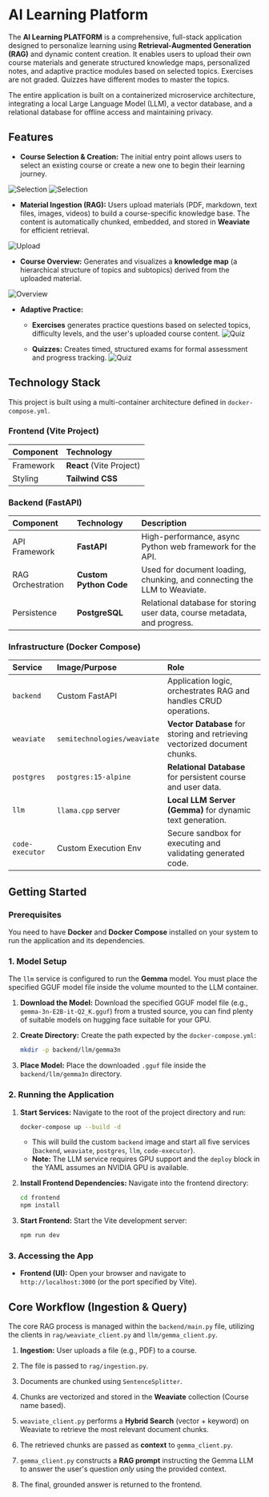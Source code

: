 # AI Learning Platform

The **AI Learning PLATFORM** is a comprehensive, full-stack application designed to personalize learning using **Retrieval-Augmented Generation (RAG)** and dynamic content creation. It enables users to upload their own course materials and generate structured knowledge maps, personalized notes, and adaptive practice modules based on selected topics. Exercises are not graded. Quizzes have different modes to master the topics.

The entire application is built on a containerized microservice architecture, integrating a local Large Language Model (LLM), a vector database, and a relational database for offline access and maintaining privacy.

## Features

* **Course Selection & Creation:** The initial entry point allows users to select an existing course or create a new one to begin their learning journey.

![Selection](assets/Selection.png)
![Selection](assets/selection2.png)

* **Material Ingestion (RAG):** Users upload materials (PDF, markdown, text files, images, videos) to build a course-specific knowledge base. The content is automatically chunked, embedded, and stored in **Weaviate** for efficient retrieval.

![Upload](assets/Upload2.png)

* **Course Overview:** Generates and visualizes a **knowledge map** (a hierarchical structure of topics and subtopics) derived from the uploaded material.

![Overview](assets/Overview.png)

* **Adaptive Practice:**
    * **Exercises** generates practice questions based on selected topics, difficulty levels, and the user's uploaded course content. 
    ![Quiz](assets/AITeacher-exercise.png)

    * **Quizzes:** Creates timed, structured exams for formal assessment and progress tracking.
    ![Quiz](assets/AITeacher-exercise.png)



## Technology Stack

This project is built using a multi-container architecture defined in `docker-compose.yml`.

### Frontend (Vite Project)

| Component | Technology |
| :--- | :--- |
| Framework | **React** (Vite Project) |
| Styling | **Tailwind CSS** |

### Backend (FastAPI)

| Component | Technology | Description |
| :--- | :--- | :--- |
| API Framework | **FastAPI** | High-performance, async Python web framework for the API. |
| RAG Orchestration | **Custom Python Code** | Used for document loading, chunking, and connecting the LLM to Weaviate. |
| Persistence | **PostgreSQL** | Relational database for storing user data, course metadata, and progress. |

### Infrastructure (Docker Compose)

| Service | Image/Purpose | Role |
| :--- | :--- | :--- |
| `backend` | Custom FastAPI | Application logic, orchestrates RAG and handles CRUD operations. |
| `weaviate` | `semitechnologies/weaviate` | **Vector Database** for storing and retrieving vectorized document chunks. |
| `postgres` | `postgres:15-alpine` | **Relational Database** for persistent course and user data. |
| `llm` | `llama.cpp` server | **Local LLM Server (Gemma)** for dynamic text generation. |
| `code-executor` | Custom Execution Env | Secure sandbox for executing and validating generated code. |

## Getting Started

### Prerequisites

You need to have **Docker** and **Docker Compose** installed on your system to run the application and its dependencies.

### 1\. Model Setup

The `llm` service is configured to run the **Gemma** model. You must place the specified GGUF model file inside the volume mounted to the LLM container.

1.  **Download the Model:** Download the specified GGUF model file (e.g., `gemma-3n-E2B-it-Q2_K.gguf`) from a trusted source, you can find plenty of suitable models on hugging face suitable for your GPU.

2.  **Create Directory:** Create the path expected by the `docker-compose.yml`:
    ```bash
    mkdir -p backend/llm/gemma3n
    ```

3.  **Place Model:** Place the downloaded `.gguf` file inside the `backend/llm/gemma3n` directory.

### 2\. Running the Application

1.  **Start Services:** Navigate to the root of the project directory and run:

    ```bash
    docker-compose up --build -d
    ```

    * This will build the custom `backend` image and start all five services (`backend`, `weaviate`, `postgres`, `llm`, `code-executor`).
    * **Note:** The LLM service requires GPU support and the `deploy` block in the YAML assumes an NVIDIA GPU is available.

2.  **Install Frontend Dependencies:** Navigate into the frontend directory:

    ```bash
    cd frontend
    npm install
    ```

3.  **Start Frontend:** Start the Vite development server:

    ```bash
    npm run dev
    ```

### 3\. Accessing the App

* **Frontend (UI):** Open your browser and navigate to `http://localhost:3000` (or the port specified by Vite).


## Core Workflow (Ingestion & Query)

The core RAG process is managed within the `backend/main.py` file, utilizing the clients in `rag/weaviate_client.py` and `llm/gemma_client.py`.

1.  **Ingestion:** User uploads a file (e.g., PDF) to a course.

2.  The file is passed to `rag/ingestion.py`.

3.  Documents are chunked using `SentenceSplitter`.

4.  Chunks are vectorized and stored in the **Weaviate** collection (Course name based).

5.  `weaviate_client.py` performs a **Hybrid Search** (vector + keyword) on Weaviate to retrieve the most relevant document chunks.

6.  The retrieved chunks are passed as **context** to `gemma_client.py`.

7.  `gemma_client.py` constructs a **RAG prompt** instructing the Gemma LLM to answer the user's question *only* using the provided context.

8.  The final, grounded answer is returned to the frontend.
